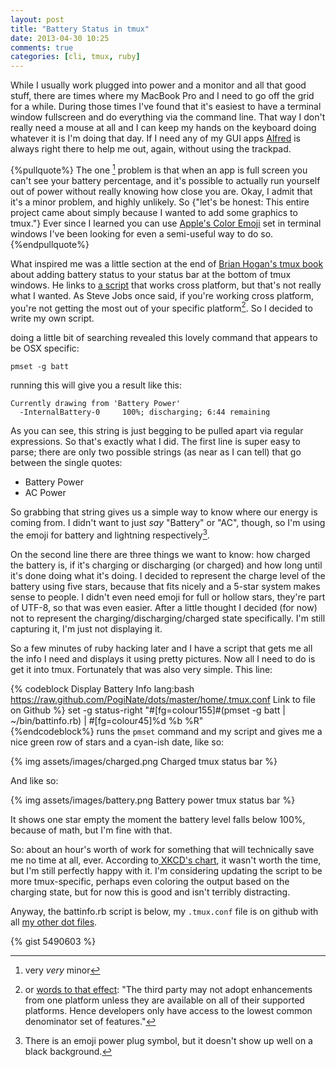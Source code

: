 ```yaml
---
layout: post
title: "Battery Status in tmux"
date: 2013-04-30 10:25
comments: true
categories: [cli, tmux, ruby] 
---
```


While I usually work plugged into power and a monitor and all that good stuff, there are times where my MacBook Pro and I need to go off the grid for a while. During those times I've found that it's easiest to have a terminal window fullscreen and do everything via the command line. That way I don't really need a mouse at all and I can keep my hands on the keyboard doing whatever it is I'm doing that day. If I need any of my GUI apps [Alfred](http://www.alfredapp.com/) is always right there to help me out, again, without using the trackpad. 

{%pullquote%}
The one [^minor] problem is that when an app is full screen you can't see your battery percentage, and it's possible to actually run yourself out of power without really knowing how close you are. Okay, I admit that it's a minor problem, and highly unlikely. So {"let's be honest: This entire project came about simply because I wanted to add some graphics to tmux."} Ever since I learned you can use [Apple's Color Emoji] set in terminal windows I've been looking for even a semi-useful way to do so. 
{%endpullquote%}

What inspired me was a little section at the end of [Brian Hogan's tmux book](http://pragprog.com/book/bhtmux/tmux) about adding battery status to your status bar at the bottom of tmux windows. He links to [a script](https://raw.github.com/richoH/dotfiles/master/bin/battery) that works cross platform, but that's not really what I wanted. As Steve Jobs once said, if you're working cross platform, you're not getting the most out of your specific platform[^kinda]. So I decided to write my own script.

doing a little bit of searching revealed this lovely command that appears to be OSX specific:

	pmset -g batt

running this will give you a result like this:

	Currently drawing from 'Battery Power'
	  -InternalBattery-0     100%; discharging; 6:44 remaining

As you can see, this string is just begging to be pulled apart via regular expressions. So that's exactly what I did. The first line is super easy to parse; there are only two possible strings (as near as I can tell) that go between the single quotes: 

- Battery Power
- AC Power

So grabbing that string gives us a simple way to know where our energy is coming from. I didn't want to just *say* "Battery" or "AC", though, so I'm using the emoji for battery and lightning respectively[^plug].

On the second line there are three things we want to know: how charged the battery is, if it's charging or discharging (or charged) and how long until it's done doing what it's doing. I decided to represent the charge level of the battery using five stars, because that fits nicely and a 5-star system makes sense to people. I didn't even need emoji for full or hollow stars, they're part of UTF-8, so that was even easier. After a little thought I decided (for now) not to represent the charging/discharging/charged state specifically. I'm still capturing it, I'm just not displaying it.

So a few minutes of ruby hacking later and I have a script that gets me all the info I need and displays it using pretty pictures. Now all I need to do is get it into tmux. Fortunately that was also very simple. This line: 

{% codeblock Display Battery Info lang:bash https://raw.github.com/PogiNate/dots/master/home/.tmux.conf Link to file on Github %}
set -g status-right "#[fg=colour155]#(pmset -g batt | ~/bin/battinfo.rb) | #[fg=colour45]%d %b %R"                                                          
{%endcodeblock%}
runs the `pmset` command and my script and gives me a nice green row of stars and a cyan-ish date, like so:

{% img assets/images/charged.png Charged tmux status bar %}

And like so:

{% img assets/images/battery.png Battery power tmux status bar %}

It shows one star empty the moment the battery level falls below 100%, because of math, but I'm fine with that.

So: about an hour's worth of work for something that will technically save me no time at all, ever. According to[ XKCD's chart](http://xkcd.com/1205/), it wasn't worth the time, but I'm still perfectly happy with it. I'm considering updating the script to be more tmux-specific, perhaps even coloring the output based on the charging state, but for now this is good and isn't terribly distracting.

Anyway, the battinfo.rb script is below, my `.tmux.conf` file is on github with all [my other dot files](https://github.com/PogiNate/dots).

{% gist 5490603 %}


[^minor]: very *very* minor

[^kinda]: or [words to that effect](http://www.apple.com/hotnews/thoughts-on-flash/): "The third party may not adopt enhancements from one platform unless they are available on all of their supported platforms. Hence developers only have access to the lowest common denominator set of features."

[^plug]: There is an emoji power plug symbol, but it doesn't show up well on a black background.

[Apple's Color Emoji]: https://en.wikipedia.org/wiki/Apple_Color_Emoji